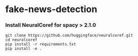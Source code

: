 # fake-news-detection

### Install NeuralCoref for spacy > 2.1.0
```
git clone https://github.com/huggingface/neuralcoref.git
cd neuralcoref
pip install -r requirements.txt
pip install -e .
```

